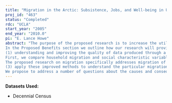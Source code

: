 ```yaml
---
title: "Migration in the Arctic: Subsistence, Jobs, and Well-being in Urban and Rural Communities"
proj_id: "463"
status: "Completed"
rdc: "UCLA"
start_year: "2005"
end_year: "2010.0"
pi: "E. Lance Howe"
abstract: "The purpose of the proposed research is to increase the utility of U.S. Census Bureau data especially as it relates to understanding mobility of Arctic indigenous peoples, with a particular focus on Inupiat and other Inuit people. Our research proposes using decennial census long form data (1990, 2000) at the UCLA Census Bureau Research Data Center. In addition, as a part of our analysis, we will use data from the Survey of Living Conditions in the Arctic (2003), the North Slope Borough Census (1988–2003), the Government of Nunavut (1999, 2001, 2004), and Statistics Canada Aboriginal Peoples Survey (1991, 2001) along with the public U.S. Decennial Census PUMS and Census Summary Files 1–4 (1980–2000). 
In the Proposed Benefits section we outline how our research will provide the following direct benefits to the Census Bureau: 
(1) understanding and improving the quality of data produced through a Title 13 census; (2) enhancing the data collected in a Title 13 census; (3) identifying shortcomings of current data, collection programs, and/or documenting new data collection needs; (4) preparing estimates of population and characteristics of population as authorized under Title 13. Briefly, our research proposes the following: 
First, we compare household migration and social characteristic variables from other surveys with Census Bureau data. Active temporary migration, in combination with high rates of nonresponse, have contributed to suspect Census Bureau place-level data for certain variables in rural Alaska. Because of the uniqueness of questions in other survey instruments (such as temporary migration), we can test for differences in data quality, identify possible under-counts or overcounts, and suggest methods for improved remote rural enumeration. Second, we will improve the quality of data by estimating the effect of age, sex, and race imputation among large rural Alaska households (age and sex information for large Alaska households was lost due to a data capture error). Third, we use fitted values from private instruments to estimate the effect of nonresponse imputation in Census Bureau data. Fourth, we link private data sources with Census Bureau data to create a dataset, stored with the CRDC, which includes all Inupiat households living in the United States and additional Arctic place-level characteristics. Finally, we provide estimates of migration patterns within and between the Arctic regions of Alaska and the Canadian North. 
The proposed research on migration specifically addresses migration of Arctic indigenous people between rural communities, larger regional centers, and urban areas. We have three primary research objectives: (1) improve the utility of census data in order to more precisely document the economic and social characteristics of Arctic indigenous peoples; (2) to refine and improve methods for analyzing migration decisions of individuals participating in mixed subsistence and cash economies in Arctic regions; 
(3) apply these improved methods to understand the particular migration behavior of the indigenous population in Arctic Alaska and Canada. 
We propose to address a number of questions about the causes and consequences of migration raised in previous studies. First, what are the roles of subsistence opportunities and community quality of life amenities in migration decisions? Second, how persistent and widespread are differences in migration patterns (such as gender differences)? Third, what can be said about the role of national policies regarding transfer income, education, and investment in community infrastructure on migration? Finally, what are the long-term consequences of migration decisions: is mobility on balance improving living conditions in Arctic communities, especially the poorest places, or is it draining leadership to larger settlements and exacerbating inequalities? Our approach views migration into and out of Arctic communities as a potential indicator of relative well-being for residents and takes into account subsistence opportunities and quality of life factors, as well as income earning opportunities. Our three levels of analysis include: i.) documenting patterns and stylized facts, ii.) testing community and regional differences, and iii.) applying a household production model to estimate well being by place. The model directly integrates subsistence opportunities into the migration decision and the estimated equations predict how changes in communities affect well-being directly and indirectly through their effects on migration. Comparing the Inupiat regions in Alaska to the Nunavut Territory of Canada in all three levels of analysis, we develop a demographic profile of migrants and migration rates over time and test hypotheses on the effect of changes in well-being on household migration decisions."
---
```


**Datasets Used:**

  - Decennial Census 

